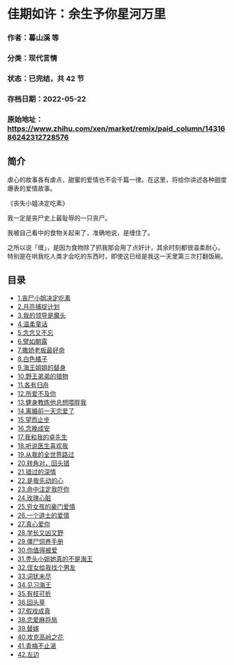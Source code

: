 # 佳期如许：余生予你星河万里

### 作者：暮山溪 等

### 分类：现代言情

### 状态：已完结，共 42 节

### 存档日期：2022-05-22

### 原始地址：https://www.zhihu.com/xen/market/remix/paid_column/1431686242312728576


## 简介
虐心的故事各有虐点，甜蜜的爱情也不会千篇一律。在这里，将给你讲述各种甜度爆表的爱情故事。


《丧失小姐决定吃素》


我一定是丧尸史上最耻辱的一只丧尸。


我被自己看中的食物关起来了，准确地说，是缠住了。


之所以说「缠」，是因为食物除了抓我那会用了点奸计，其余时刻都很温柔耐心，特别是在哄我吃人类才会吃的东西时，即使这已经是我这一天里第三次打翻饭碗。




## 目录
- [1.丧尸小姐决定吃素](1.丧尸小姐决定吃素.md)
- [2.月亮捕捉计划](2.月亮捕捉计划.md)
- [3.我的领导是魔头](3.我的领导是魔头.md)
- [4.温柔童话](4.温柔童话.md)
- [5.念念又不忘](5.念念又不忘.md)
- [6.譬如朝露](6.譬如朝露.md)
- [7.撒娇老板最好命](7.撒娇老板最好命.md)
- [8.白色橘子](8.白色橘子.md)
- [9.海王姐姐的替身](9.海王姐姐的替身.md)
- [10.野王弟弟的猎物](10.野王弟弟的猎物.md)
- [11.各有归舟](11.各有归舟.md)
- [12.所爱不及你](12.所爱不及你.md)
- [13.健身教练他总想喂胖我](13.健身教练他总想喂胖我.md)
- [14.离婚前一天恋爱了](14.离婚前一天恋爱了.md)
- [15.望而止步](15.望而止步.md)
- [16.念晚成安](16.念晚成安.md)
- [17.我和我的卓先生](17.我和我的卓先生.md)
- [18.听说医生喜欢我](18.听说医生喜欢我.md)
- [19.从我的全世界路过](19.从我的全世界路过.md)
- [20.转角对，回头错](20.转角对，回头错.md)
- [21.错过的深情](21.错过的深情.md)
- [22.是我先动的心](22.是我先动的心.md)
- [23.命中注定我吓你](23.命中注定我吓你.md)
- [24.玫瑰心脏](24.玫瑰心脏.md)
- [25.穷女孩的豪门爱情](25.穷女孩的豪门爱情.md)
- [26.一个道士的爱情](26.一个道士的爱情.md)
- [27.真心爱你](27.真心爱你.md)
- [28.学长又凶又野](28.学长又凶又野.md)
- [29.僵尸饲养手册](29.僵尸饲养手册.md)
- [30.你值得被爱](30.你值得被爱.md)
- [31.秃头小姐她真的不是海王](31.秃头小姐她真的不是海王.md)
- [32.侄女给我找个男友](32.侄女给我找个男友.md)
- [33.词犹未尽](33.词犹未尽.md)
- [34.见习海王](34.见习海王.md)
- [35.有枝可折](35.有枝可折.md)
- [36.回头草](36.回头草.md)
- [37.假戏成真](37.假戏成真.md)
- [38.恋爱麻将局](38.恋爱麻将局.md)
- [39.替嫁](39.替嫁.md)
- [40.攻克高岭之花](40.攻克高岭之花.md)
- [41.青梅不止渴](41.青梅不止渴.md)
- [42.左边](42.左边.md)